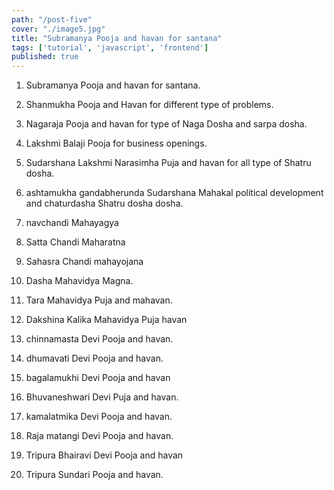 ```yaml
---
path: "/post-five"
cover: "./image5.jpg"
title: "Subramanya Pooja and havan for santana"
tags: ['tutorial', 'javascript', 'frontend']
published: true
---
```


1. Subramanya Pooja and havan for santana.

2. Shanmukha Pooja and Havan for different type of problems.

3. Nagaraja Pooja and havan  for type of Naga Dosha and sarpa dosha.

4.  Lakshmi Balaji Pooja for business openings.

5. Sudarshana Lakshmi Narasimha Puja and havan for all type of Shatru dosha.

6. ashtamukha gandabherunda Sudarshana Mahakal political development and chaturdasha Shatru dosha dosha.

7.  navchandi Mahayagya

8. Satta Chandi Maharatna

9. Sahasra Chandi mahayojana

10. Dasha Mahavidya Magna.

11. Tara Mahavidya Puja and mahavan.

12. Dakshina Kalika Mahavidya Puja havan

13. chinnamasta Devi Pooja and havan.

14. dhumavati Devi Pooja and havan.

15. bagalamukhi Devi Pooja and havan

16. Bhuvaneshwari Devi Puja  and havan.

17. kamalatmika Devi Pooja and havan.

18. Raja matangi Devi Pooja and havan.

19. Tripura Bhairavi Devi Pooja and havan

20. Tripura Sundari Pooja and havan.
